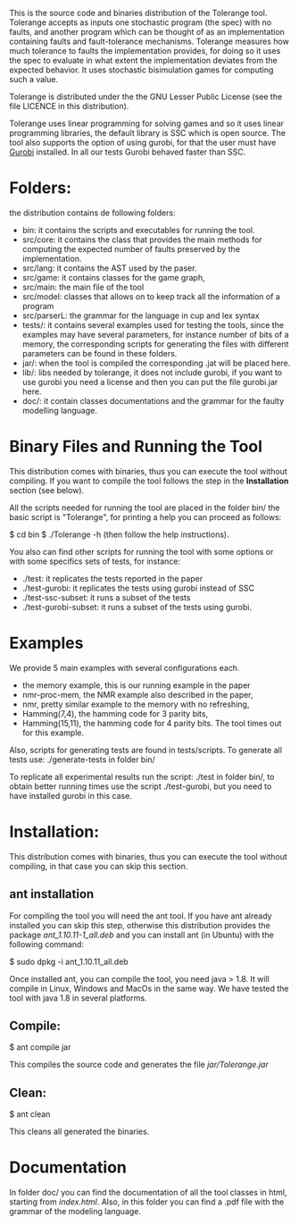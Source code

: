This is the source code and binaries distribution of the Tolerange tool. Tolerange accepts as inputs one stochastic program (the spec) with  no faults, and 
another program which can be thought of as an implementation containing faults and fault-tolerance mechanisms. Tolerange measures how much tolerance to faults the implementation provides,
for doing so it uses the spec to evaluate in what extent the implementation deviates from the expected behavior. It uses stochastic bisimulation games for computing such a value. 

Tolerange is distributed under the the GNU Lesser Public License (see the file LICENCE in this distribution). 

Tolerange uses linear programming for solving games and so it uses linear programming libraries, the default library is SSC which is open source. The tool also supports the option of
using gurobi, for that the user must have [Gurobi](https://gurobi.com) installed. In all our tests Gurobi behaved faster than SSC. 

# Folders:

the distribution contains de following folders:

* bin: it contains the scripts and executables for running the tool.
* src/core: it contains the class that provides the main methods for computing the expected number of faults preserved by the implementation.
* src/lang: it contains the AST used by the paser.
* src/game: it contains classes for the game graph, 
* src/main: the main file of the tool
* src/model: classes that allows on to keep track all the information of a program  
* src/parserL: the grammar for the language in cup and lex syntax
* tests/: it contains several examples used for testing the tools, since the examples may have several parameters, for instance number of bits of a memory, the corresponding scripts for 
	  generating the files with different parameters can be found in these folders.
* jar/: when the tool is compiled the corresponding .jat will be placed here.
* lib/: libs needed by tolerange, it does not include gurobi, if you want to use gurobi you need a license and then you can put the file gurobi.jar here.
* doc/: it contain classes documentations and the grammar for the faulty modelling language.

# Binary Files and Running the Tool
This distribution comes with binaries, thus you can execute the tool without compiling. If you want to compile the tool follows the step in the **Installation** section (see below).

All the scripts needed for running the tool are placed in the folder bin/ the basic script is "Tolerange", for printing a help you can
proceed as follows:

$ cd bin
$ ./Tolerange -h (then follow the help instructions). 

You also can find other scripts for running the tool with some options or with some specifics sets of tests, for instance:

* ./test: it replicates the tests reported in the paper
* ./test-gurobi: it replicates the tests using gurobi instead of SSC
* ./test-ssc-subset: it runs a subset of the tests
* ./test-gurobi-subset: it runs a subset of the tests using gurobi.

# Examples
We provide 5 main examples with several configurations each.

* the memory example, this is our running example in the paper
* nmr-proc-mem, the NMR example also described in the paper,
* nmr, pretty similar example to the memory with no refreshing,
* Hamming(7,4), the hamming code for 3 parity bits,
* Hamming(15,11), the hamming code for 4 parity bits. The tool times out for this example.


Also, scripts for generating tests are found in tests/scripts. To generate all tests use:
./generate-tests in folder bin/

To replicate all experimental results run the script: ./test in folder bin/, to obtain better running times use the script ./test-gurobi, but you need to have installed gurobi in this case.


# Installation:
This distribution comes with binaries, thus you can execute the tool without compiling, in that case you can skip this section.

## ant installation
For compiling the tool you will need the ant tool. If you have ant already installed you can skip this step, otherwise this distribution provides the package *ant_1.10.11-1_all.deb* and you can install ant (in Ubuntu) 
with the following command:

$ sudo dpkg -i ant_1.10.11_all.deb

Once installed ant, you can compile the tool, you need java > 1.8. It will compile in Linux, Windows and MacOs in the same way. We have tested the tool with java 1.8 in several platforms.

## Compile:
$ ant compile jar

This compiles the source code and generates the file *jar/Tolerange.jar*

## Clean:
$ ant clean

This cleans all generated the binaries.

# Documentation
In folder doc/ you can find the documentation of  all the tool classes in html, starting from *index.html*. Also, in this folder you can find a .pdf file with the grammar
of the modeling language. 
